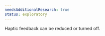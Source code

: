 ```yaml
---
needsAdditionalResearch: true
status: exploratory
---
```


Haptic feedback can be reduced or turned off.
